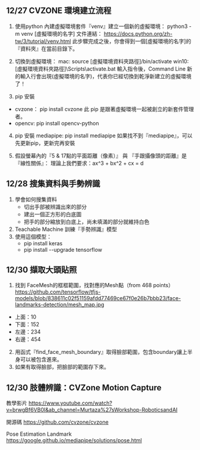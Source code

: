 ## 12/27 CVZONE 環境建立流程

1. 使用python 內建虛擬環境套件『venv』建立一個新的虛擬環境： python3 -m venv [虛擬環境的名字]
    文件連結： https://docs.python.org/zh-tw/3/tutorial/venv.html
    此步驟完成之後，你會得到一個[虛擬環境的名字]的『資料夾』在當前目錄下。

2. 切換到虛擬環境： 
    mac: source [虛擬環境資料夾路徑]/bin/activate
    win10: [虛擬環境資料夾路徑]\Scripts\activate.bat
    輸入指令後，Command Line 新的輸入行會出現(虛擬環境的名字)，代表你已經切換到乾淨新建立的虛擬環境了！

3. pip 安裝 
- cvzone： pip install cvzone
     此 pip 是跟著虛擬環境一起被創立的新套件管理者。
- opencv: pip install opencv-python

4. pip 安裝 mediapipe: pip install mediapipe
    如果找不到『mediapipe』，可以先更新pip，更新完再安裝


5. 假設螢幕內的『5 & 17點的平面距離（像素）』 與 『手跟攝像頭的距離』是『線性關係』：
    理論上我們要求：ax^3 + bx^2 + cx = d


## 12/28 搜集資料與手勢辨識

1. 學會如何搜集資料
    - 切出手部被辨識出來的部分
    - 建出一個正方形的白底圖
    - 把手的部分縮放到白底上，尚未填滿的部分就維持白色
2. Teachable Machine 訓練『手勢辨識』模型
3. 使用這個模型：
    - pip install keras
    - pip install --upgrade tensorflow


## 12/30 擷取大頭貼照
1. 找到 FaceMesh的框框範圍，找對應的Mesh點（from 468 points）
https://github.com/tensorflow/tfjs-models/blob/838611c02f51159afdd77469ce67f0e26b7bbb23/face-landmarks-detection/mesh_map.jpg
- 上面：10
- 下面：152
- 左邊：234
- 右邊：454

2. 用函式『find_face_mesh_boundary』取得臉部範圍，包含boundary讓上半身可以被包含進來。
3. 如果有取得臉部，把臉部的範圍存下來。

## 12/30 肢體辨識：CVZone Motion Capture
教學影片
https://www.youtube.com/watch?v=brwgBf6VB0I&ab_channel=Murtaza%27sWorkshop-RoboticsandAI

開源碼
https://github.com/cvzone/cvzone

Pose Estimation Landmark
https://google.github.io/mediapipe/solutions/pose.html